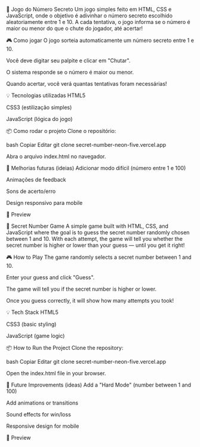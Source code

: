 🔢 Jogo do Número Secreto
Um jogo simples feito em HTML, CSS e JavaScript, onde o objetivo é adivinhar o número secreto escolhido aleatoriamente entre 1 e 10.
A cada tentativa, o jogo informa se o número é maior ou menor do que o chute do jogador, até acertar!

🎮 Como jogar
O jogo sorteia automaticamente um número secreto entre 1 e 10.

Você deve digitar seu palpite e clicar em "Chutar".

O sistema responde se o número é maior ou menor.

Quando acertar, você verá quantas tentativas foram necessárias!

💡 Tecnologias utilizadas
HTML5

CSS3 (estilização simples)

JavaScript (lógica do jogo)

📦 Como rodar o projeto
Clone o repositório:

bash
Copiar
Editar
git clone secret-number-neon-five.vercel.app

Abra o arquivo index.html no navegador.

🚀 Melhorias futuras (ideias)
Adicionar modo difícil (número entre 1 e 100)

Animações de feedback

Sons de acerto/erro

Design responsivo para mobile

📸 Preview








🔢 Secret Number Game
A simple game built with HTML, CSS, and JavaScript where the goal is to guess the secret number randomly chosen between 1 and 10.
With each attempt, the game will tell you whether the secret number is higher or lower than your guess — until you get it right!

🎮 How to Play
The game randomly selects a secret number between 1 and 10.

Enter your guess and click "Guess".

The game will tell you if the secret number is higher or lower.

Once you guess correctly, it will show how many attempts you took!

💡 Tech Stack
HTML5

CSS3 (basic styling)

JavaScript (game logic)

📦 How to Run the Project
Clone the repository:

bash
Copiar
Editar
git clone secret-number-neon-five.vercel.app

Open the index.html file in your browser.

🚀 Future Improvements (ideas)
Add a "Hard Mode" (number between 1 and 100)

Add animations or transitions

Sound effects for win/loss

Responsive design for mobile

📸 Preview
